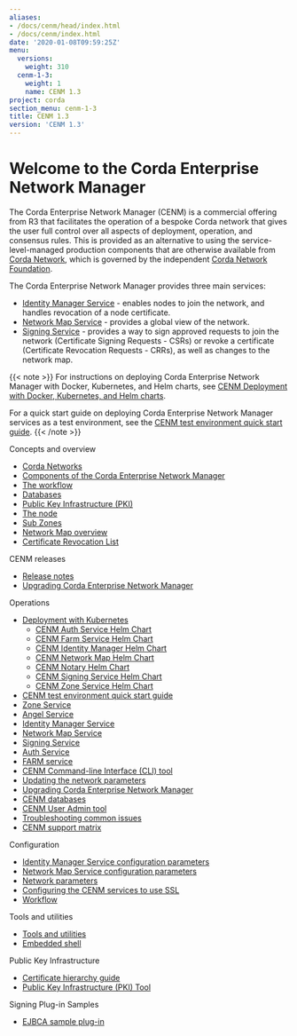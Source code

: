 ```yaml
---
aliases:
- /docs/cenm/head/index.html
- /docs/cenm/index.html
date: '2020-01-08T09:59:25Z'
menu:
  versions:
    weight: 310
  cenm-1-3:
    weight: 1
    name: CENM 1.3
project: corda
section_menu: cenm-1-3
title: CENM 1.3
version: 'CENM 1.3'
---
```


# Welcome to the Corda Enterprise Network Manager

The Corda Enterprise Network Manager (CENM) is a commercial offering from R3 that facilitates the operation of a bespoke
Corda network that gives the user full control over all aspects of deployment, operation, and consensus rules.
This is provided as an alternative to using the service-level-managed production components
that are otherwise available from [Corda Network](https://corda.network), which is governed by the independent
[Corda Network Foundation](https://corda.network/).

The Corda Enterprise Network Manager provides three main services:

* [Identity Manager Service](../../../../../en/platform/corda/1.3/cenm/identity-manager.md) - enables nodes to join the network, and handles revocation of a node certificate.
* [Network Map Service](../../../../../en/platform/corda/1.3/cenm/network-map.md) - provides a global view of the network.
* [Signing Service](../../../../../en/platform/corda/1.3/cenm/signing-service.md) - provides a way to sign approved requests to join the network (Certificate Signing Requests - CSRs) or revoke a certificate (Certificate Revocation Requests - CRRs), as well as changes to the network map.

{{< note >}}
For instructions on deploying Corda Enterprise Network Manager with Docker, Kubernetes, and Helm charts, see [CENM Deployment with Docker, Kubernetes, and Helm charts](../../../../../en/platform/corda/1.3/cenm/deployment-kubernetes.md).

For a quick start guide on deploying Corda Enterprise Network Manager services as a test environment, see the [CENM test environment quick start guide](../../../../../en/platform/corda/1.3/cenm/quick-start.md).
{{< /note >}}

Concepts and overview

* [Corda Networks](../../../../../en/platform/corda/1.3/cenm/corda-networks.md)
* [Components of the Corda Enterprise Network Manager](../../../../../en/platform/corda/1.3/cenm/enm-components.md)
* [The workflow](../../../../../en/platform/corda/1.3/cenm/workflow.md)
* [Databases](../../../../../en/platform/corda/1.3/cenm/database-set-up.md)
* [Public Key Infrastructure (PKI)](../../../../../en/platform/corda/1.3/cenm/pki-tool.md)
* [The node](../../../../../en/platform/corda/1.3/cenm/network-map.html#node-certificate-revocation-checking)
* [Sub Zones](../../../../../en/platform/corda/1.3/cenm/sub-zones.md)
* [Network Map overview](../../../../../en/platform/corda/1.3/cenm/network-map-overview.md)
* [Certificate Revocation List](../../../../../en/platform/corda/1.3/cenm/certificate-revocation.html)

CENM releases

* [Release notes](../../../../../en/platform/corda/1.3/cenm/release-notes.md)
* [Upgrading Corda Enterprise Network Manager](../../../../../en/platform/corda/1.3/cenm/upgrade-notes.md)

Operations

* [Deployment with Kubernetes](../../../../../en/platform/corda/1.3/cenm/deployment-kubernetes.md)
  * [CENM Auth Service Helm Chart](../../../../../en/platform/corda/1.3/cenm/deployment-kubernetes-auth.md)
  * [CENM Farm Service Helm Chart](../../../../../en/platform/corda/1.3/cenm/deployment-kubernetes-farm.md)
  * [CENM Identity Manager Helm Chart](../../../../../en/platform/corda/1.3/cenm/deployment-kubernetes-idman.md)
  * [CENM Network Map Helm Chart](../../../../../en/platform/corda/1.3/cenm/deployment-kubernetes-nmap.md)
  * [CENM Notary Helm Chart](../../../../../en/platform/corda/1.3/cenm/deployment-kubernetes-notary.md)
  * [CENM Signing Service Helm Chart](../../../../../en/platform/corda/1.3/cenm/deployment-kubernetes-signer.md)
  * [CENM Zone Service Helm Chart](../../../../../en/platform/corda/1.3/cenm/deployment-kubernetes-zone.md)
* [CENM test environment quick start guide](../../../../../en/platform/corda/1.3/cenm/quick-start.md)
* [Zone Service](../../../../../en/platform/corda/1.3/cenm/zone-service.md)
* [Angel Service](../../../../../en/platform/corda/1.3/cenm/angel-service.html)
* [Identity Manager Service](../../../../../en/platform/corda/1.3/cenm/identity-manager.md)
* [Network Map Service](../../../../../en/platform/corda/1.3/cenm/network-map.md)
* [Signing Service](../../../../../en/platform/corda/1.3/cenm/signing-service.md)
* [Auth Service](../../../../../en/platform/corda/1.3/cenm/auth-service.html)
* [FARM service](../../../../../en/platform/corda/1.3/cenm/gateway-service.md)
* [CENM Command-line Interface (CLI) tool](../../../../../en/platform/corda/1.3/cenm/cenm-cli-tool.html)
* [Updating the network parameters](../../../../../en/platform/corda/1.3/cenm/updating-network-parameters.md)
* [Upgrading Corda Enterprise Network Manager](../../../../../en/platform/corda/1.3/cenm/upgrade-notes.md)
* [CENM databases](../../../../../en/platform/corda/1.3/cenm/database-set-up.md)
* [CENM User Admin tool](../../../../../en/platform/corda/1.3/cenm/user-admin.md)
* [Troubleshooting common issues](../../../../../en/platform/corda/1.3/cenm/troubleshooting-common-issues.md)
* [CENM support matrix](../../../../../en/platform/corda/1.3/cenm/cenm-support-matrix.md)

Configuration

* [Identity Manager Service configuration parameters](../../../../../en/platform/corda/1.3/cenm/config-identity-manager-parameters.html)
* [Network Map Service configuration parameters](../../../../../en/platform/corda/1.3/cenm/config-network-map-parameters.html)
* [Network parameters](../../../../../en/platform/corda/1.3/cenm/config-network-parameters.md)
* [Configuring the CENM services to use SSL](../../../../../en/platform/corda/1.3/cenm/enm-with-ssl.md)
* [Workflow](../../../../../en/platform/corda/1.3/cenm/workflow.md)

Tools and utilities

* [Tools and utilities](../../../../../en/platform/corda/1.3/cenm/tools-index.md)
* [Embedded shell](../../../../../en/platform/corda/1.3/cenm/shell.md)

Public Key Infrastructure

* [Certificate hierarchy guide](../../../../../en/platform/corda/1.3/cenm/pki-guide.md)
* [Public Key Infrastructure (PKI) Tool](../../../../../en/platform/corda/1.3/cenm/pki-tool.md)

Signing Plug-in Samples

* [EJBCA sample plug-in](../../../../../en/platform/corda/1.3/cenm/ejbca-plugin.md)
